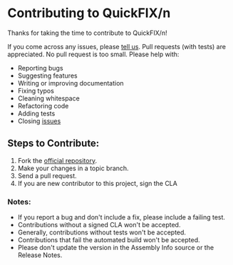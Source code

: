 # Contributing to QuickFIX/n

Thanks for taking the time to contribute to QuickFIX/n!

If you come across any issues, please [tell us](https://github.com/connamara/quickfixn/issues).
Pull requests (with tests) are appreciated. No pull request is too small. Please help with:

* Reporting bugs
* Suggesting features
* Writing or improving documentation
* Fixing typos
* Cleaning whitespace
* Refactoring code
* Adding tests
* Closing [issues](https://github.com/connamara/quickfixn/issues)

## Steps to Contribute:

1. Fork the [official repository](https://github.com/connamara/quickfixn/tree/master).
2. Make your changes in a topic branch.
3. Send a pull request.
4. If you are new contributor to this project, sign the CLA

### Notes:

* If you report a bug and don't include a fix, please include a failing test.
* Contributions without a signed CLA won't be accepted.
* Generally, contributions without tests won't be accepted.
* Contributions that fail the automated build won't be accepted. 
* Please don't update the version in the Assembly Info source or the Release Notes.
